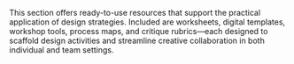 This section offers ready-to-use resources that support the practical application of design strategies. Included are worksheets, digital templates, workshop tools, process maps, and critique rubrics—each designed to scaffold design activities and streamline creative collaboration in both individual and team settings.
